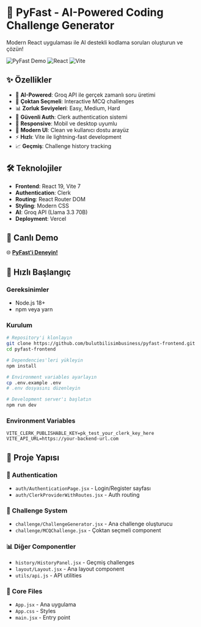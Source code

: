 # 🚀 PyFast - AI-Powered Coding Challenge Generator

Modern React uygulaması ile AI destekli kodlama soruları oluşturun ve çözün!

![PyFast Demo](https://img.shields.io/badge/Status-Live-green) ![React](https://img.shields.io/badge/React-19.1.0-blue) ![Vite](https://img.shields.io/badge/Vite-7.0.4-purple) 

## ✨ Özellikler

- 🤖 **AI-Powered**: Groq API ile gerçek zamanlı soru üretimi
- 🎯 **Çoktan Seçmeli**: Interactive MCQ challenges
- 📊 **Zorluk Seviyeleri**: Easy, Medium, Hard
- 🔐 **Güvenli Auth**: Clerk authentication sistemi
- 📱 **Responsive**: Mobil ve desktop uyumlu
- 🎨 **Modern UI**: Clean ve kullanıcı dostu arayüz
- ⚡ **Hızlı**: Vite ile lightning-fast development
- 📈 **Geçmiş**: Challenge history tracking

## 🛠️ Teknolojiler

- **Frontend**: React 19, Vite 7
- **Authentication**: Clerk
- **Routing**: React Router DOM
- **Styling**: Modern CSS
- **AI**: Groq API (Llama 3.3 70B)
- **Deployment**: Vercel

## 🚀 Canlı Demo

🌐 **[PyFast'i Deneyin!](https://py-fast-frontend-railway-b3no0bs89.vercel.app/)**

## 🏁 Hızlı Başlangıç

### Gereksinimler
- Node.js 18+
- npm veya yarn

### Kurulum

```bash
# Repository'i klonlayın
git clone https://github.com/bulutbilisimbusiness/pyfast-frontend.git
cd pyfast-frontend

# Dependencies'leri yükleyin
npm install

# Environment variables ayarlayın
cp .env.example .env
# .env dosyasını düzenleyin

# Development server'ı başlatın
npm run dev
```

### Environment Variables

```env
VITE_CLERK_PUBLISHABLE_KEY=pk_test_your_clerk_key_here
VITE_API_URL=https://your-backend-url.com
```
## 📁 Proje Yapısı
### 🔐 Authentication
- `auth/AuthenticationPage.jsx` - Login/Register sayfası
- `auth/ClerkProviderWithRoutes.jsx` - Auth routing

### 🧩 Challenge System
- `challenge/ChallengeGenerator.jsx` - Ana challenge oluşturucu
- `challenge/MCQChallenge.jsx` - Çoktan seçmeli component

### 📊 Diğer Componentler
- `history/HistoryPanel.jsx` - Geçmiş challenges
- `layout/Layout.jsx` - Ana layout component
- `utils/api.js` - API utilities

### 🎯 Core Files
- `App.jsx` - Ana uygulama
- `App.css` - Styles  
- `main.jsx` - Entry point
